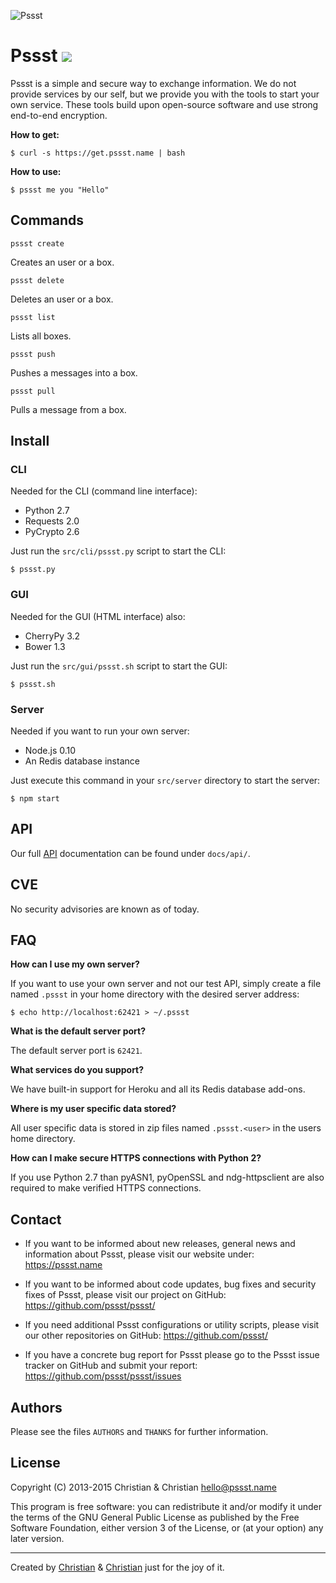 ![Pssst](http://www.gravatar.org/avatar/2aae9030772d5b59240388522f91468f?s=96)

Pssst [![](https://travis-ci.org/pssst/pssst.svg)](https://travis-ci.org/pssst/pssst)
=====
Pssst is a simple and secure way to exchange information. We do not provide
services by our self, but we provide you with the tools to start your own
service. These tools build upon open-source software and use strong end-to-end
encryption.

**How to get:**
```
$ curl -s https://get.pssst.name | bash
```

**How to use:**
```
$ pssst me you "Hello"
```

Commands
--------
`pssst create`

Creates an user or a box.

`pssst delete`

Deletes an user or a box.

`pssst list`

Lists all boxes.

`pssst push`

Pushes a messages into a box.

`pssst pull`

Pulls a message from a box.

Install
-------
### CLI

Needed for the CLI (command line interface):

* Python 2.7
* Requests 2.0
* PyCrypto 2.6

Just run the `src/cli/pssst.py` script to start the CLI:

`$ pssst.py`

### GUI

Needed for the GUI (HTML interface) also:

* CherryPy 3.2
* Bower 1.3

Just run the `src/gui/pssst.sh` script to start the GUI:

`$ pssst.sh`

### Server

Needed if you want to run your own server:

* Node.js 0.10
* An Redis database instance

Just execute this command in your `src/server` directory to start the server:

`$ npm start`

API
---
Our full [API](/docs/api/api.md) documentation can be found under `docs/api/`.

CVE
---
No security advisories are known as of today.

FAQ
---
**How can I use my own server?**

If you want to use your own server and not our test API, simply create a file
named `.pssst` in your home directory with the desired server address:

`$ echo http://localhost:62421 > ~/.pssst`

**What is the default server port?**

The default server port is `62421`.

**What services do you support?**

We have built-in support for Heroku and all its Redis database add-ons.

**Where is my user specific data stored?**

All user specific data is stored in zip files named `.pssst.<user>` in the
users home directory.

**How can I make secure HTTPS connections with Python 2?**

If you use Python 2.7 than pyASN1, pyOpenSSL and ndg-httpsclient are also
required to make verified HTTPS connections.

Contact
-------
* If you want to be informed about new releases, general news
  and information about Pssst, please visit our website under:
  https://pssst.name

* If you want to be informed about code updates, bug fixes and
  security fixes of Pssst, please visit our project on GitHub:
  https://github.com/pssst/pssst/

* If you need additional Pssst configurations or utility scripts,
  please visit our other repositories on GitHub:
  https://github.com/pssst/

* If you have a concrete bug report for Pssst please go to the
  Pssst issue tracker on GitHub and submit your report:
  https://github.com/pssst/pssst/issues

Authors
-------
Please see the files `AUTHORS` and `THANKS` for further information.

License
-------
Copyright (C) 2013-2015  Christian & Christian  <hello@pssst.name>

This program is free software: you can redistribute it and/or modify
it under the terms of the GNU General Public License as published by
the Free Software Foundation, either version 3 of the License, or
(at your option) any later version.

----------
Created by
[Christian](https://github.com/7-bit) & [Christian](https://github.com/cuhsat)
just for the joy of it.
